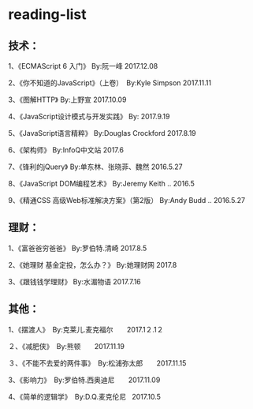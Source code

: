 # reading-list

## 技术：

1、《ECMAScript 6 入门》 By:阮一峰  2017.12.08

2、《你不知道的JavaScript》（上卷）　By:Kyle Simpson  2017.11.11

3、《图解HTTP》 By:上野宣  2017.10.09

4、《JavaScript设计模式与开发实践》 By:  2017.9.19

5、《JavaScript语言精粹》 By:Douglas Crockford  2017.8.19

6、《架构师》 By:InfoQ中文站  2017.6

7、《锋利的jQuery》 By:单东林、张晓菲、魏然   2016.5.27

8、《JavaScript DOM编程艺术》 By:Jeremy Keith ..   2016.5

9、《精通CSS 高级Web标准解决方案》（第2版） By:Andy Budd ..  2016.5.27


## 理财：

1、《富爸爸穷爸爸》 By:罗伯特.清崎   2017.8.5

2、《她理财 基金定投，怎么办？》 By:她理财网   2017.8

3、《跟钱钱学理财》 By:水湄物语   2017.7.16


## 其他：

1、《摆渡人》　By:克莱儿.麦克福尔　　2017.1２.1２

２、《减肥侠》　By:熊顿　　2017.11.19

３、《不能不去爱的两件事》　By:松浦弥太郎　　2017.11.15

3、《影响力》　By:罗伯特.西奥迪尼　　2017.11.09

4、《简单的逻辑学》　By:D.Q.麦克伦尼   2017.10.5


